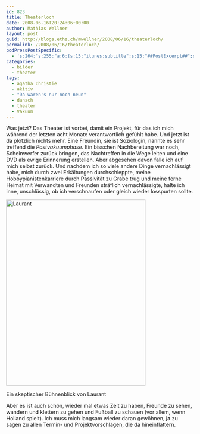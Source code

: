 ```yaml
---
id: 823
title: Theaterloch
date: 2008-06-16T20:24:06+00:00
author: Mathias Wellner
layout: post
guid: http://blogs.ethz.ch/mwellner/2008/06/16/theaterloch/
permalink: /2008/06/16/theaterloch/
podPressPostSpecific:
  - 's:264:"s:255:"a:6:{s:15:"itunes:subtitle";s:15:"##PostExcerpt##";s:14:"itunes:summary";s:15:"##PostExcerpt##";s:15:"itunes:keywords";s:17:"##WordPressCats##";s:13:"itunes:author";s:10:"##Global##";s:15:"itunes:explicit";s:7:"Default";s:12:"itunes:block";s:7:"Default";}";";'
categories:
  - bilder
  - theater
tags:
  - agatha christie
  - akitiv
  - "Da waren's nur noch neun"
  - danach
  - theater
  - Vakuum
---
```

Was jetzt? Das Theater ist vorbei, damit ein Projekt, für das ich mich während der letzten acht Monate verantwortlich gefühlt habe. Und jetzt ist da plötzlich nichts mehr. Eine Freundin, sie ist Soziologin, nannte es sehr treffend die _Postvakuumphase_. Ein bisschen Nachbereitung war noch, Scheinwerfer zurück bringen, das Nachtreffen in die Wege leiten und eine DVD als ewige Erinnerung erstellen. Aber abgesehen davon falle ich auf mich selbst zurück. Und nachdem ich so viele andere Dinge vernachlässigt habe, mich durch zwei Erkältungen durchschleppte, meine Hobbypianistenkarriere durch Passivität zu Grabe trug und meine ferne Heimat mit Verwandten und Freunden sträflich vernachlässigte, halte ich inne, unschlüssig, ob ich verschnaufen oder gleich wieder losspurten sollte.

<div style="width: 384px" class="wp-caption aligncenter">
  <a href="http://www.flickr.com/photos/mwellner/2573025075/"><img alt="Laurant" src="http://farm4.static.flickr.com/3091/2573025075_866c8a5b9c.jpg" title="Laurant" width="374" height="500" /></a>
  
  <p class="wp-caption-text">
    Ein skeptischer Bühnenblick von Laurant<br />
  </p>
</div>

Aber es ist auch schön, wieder mal etwas Zeit zu haben, Freunde zu sehen, wandern und klettern zu gehen und Fußball zu schauen (vor allem, wenn Holland spielt). Ich muss mich langsam wieder daran gewöhnen, **ja** zu sagen zu allen Termin- und Projektvorschlägen, die da hineinflattern.